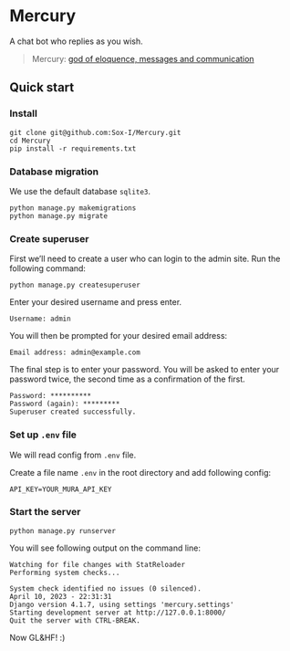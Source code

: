 # Mercury

A chat bot who replies as you wish.

> Mercury: [god of eloquence, messages and communication](https://en.wikipedia.org/wiki/Mercury_(mythology))

## Quick start

### Install

```
git clone git@github.com:Sox-I/Mercury.git
cd Mercury
pip install -r requirements.txt
```

### Database migration

We use the default database `sqlite3`.

```
python manage.py makemigrations
python manage.py migrate
```

### Create superuser

First we’ll need to create a user who can login to the admin site. Run the following command:

```
python manage.py createsuperuser
```

Enter your desired username and press enter.

```
Username: admin
```

You will then be prompted for your desired email address:

```
Email address: admin@example.com
```

The final step is to enter your password. You will be asked to enter your password twice, the second time as a confirmation of the first.

```
Password: **********
Password (again): *********
Superuser created successfully.
```

### Set up `.env` file

We will read config from `.env` file.

Create a file name `.env` in the root directory and add following config:

```
API_KEY=YOUR_MURA_API_KEY
```

### Start the server

```
python manage.py runserver
```

You will see following output on the command line:

```
Watching for file changes with StatReloader
Performing system checks...

System check identified no issues (0 silenced).
April 10, 2023 - 22:31:31
Django version 4.1.7, using settings 'mercury.settings'
Starting development server at http://127.0.0.1:8000/
Quit the server with CTRL-BREAK.
```

Now GL&HF! :)